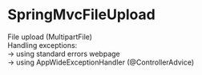 # SpringMvcFileUpload

File upload (MultipartFile)<br>
Handling exceptions:<br>
  -> using standard errors webpage<br>
  -> using AppWideExceptionHandler (@ControllerAdvice)<br>
  
  
